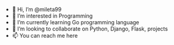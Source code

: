 - 👋 Hi, I’m @mileta99
- 👀 I’m interested in Programming
- 🌱 I’m currently learning Go programming language
- 💞️ I’m looking to collaborate on Python, Django, Flask, projects
- 📫 You can reach me here

<!---
mileta99/mileta99 is a ✨ special ✨ repository because its `README.md` (this file) appears on your GitHub profile.
You can click the Preview link to take a look at your changes.
--->
